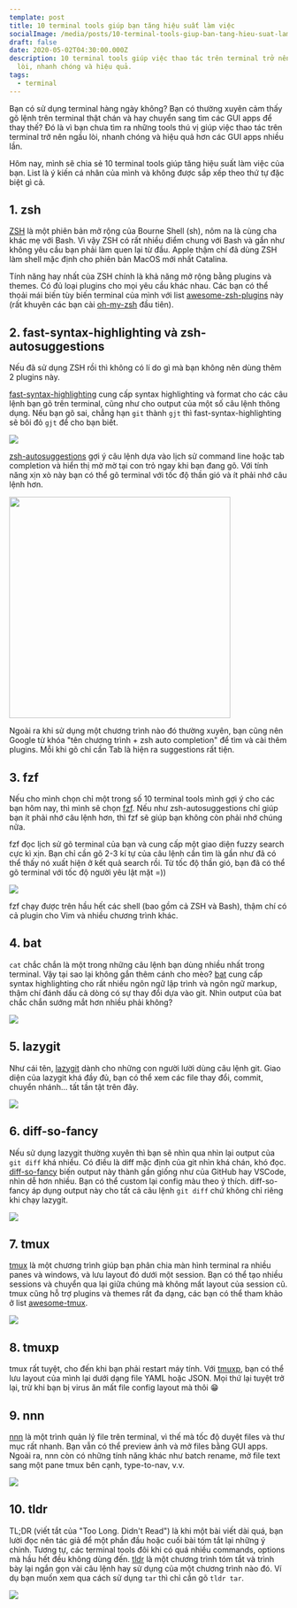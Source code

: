 ```yaml
---
template: post
title: 10 terminal tools giúp bạn tăng hiệu suất làm việc
socialImage: /media/posts/10-terminal-tools-giup-ban-tang-hieu-suat-lam-viec/thumb.png
draft: false
date: 2020-05-02T04:30:00.000Z
description: 10 terminal tools giúp việc thao tác trên terminal trở nên ngầu
  lòi, nhanh chóng và hiệu quả.
tags:
  - terminal
---
```


Bạn có sử dụng terminal hàng ngày không? Bạn có thường xuyên cảm thấy gõ lệnh trên terminal thật chán và hay chuyển sang tìm các GUI apps để thay thế? Đó là vì bạn chưa tìm ra những tools thú vị giúp việc thao tác trên terminal trở nên ngầu lòi, nhanh chóng và hiệu quả hơn các GUI apps nhiều lần.

Hôm nay, mình sẽ chia sẻ 10 terminal tools giúp tăng hiệu suất làm việc của bạn. List là ý kiến cá nhân của mình và không được sắp xếp theo thứ tự đặc biệt gì cả.

## 1. zsh

[ZSH](https://en.wikipedia.org/wiki/Z_shell) là một phiên bản mở rộng của Bourne Shell (sh), nôm na là cùng cha khác mẹ với Bash. Vì vậy ZSH có rất nhiều điểm chung với Bash và gần như không yêu cầu bạn phải làm quen lại từ đầu. Apple thậm chí đã dùng ZSH làm shell mặc định cho phiên bản MacOS mới nhất Catalina.

Tính năng hay nhất của ZSH chính là khả năng mở rộng bằng plugins và themes. Có đủ loại plugins cho mọi yêu cầu khác nhau. Các bạn có thể thoải mái biến tùy biến terminal của mình với list [awesome-zsh-plugins](https://github.com/unixorn/awesome-zsh-plugins) này (rất khuyên các bạn cài [oh-my-zsh](https://github.com/ohmyzsh/ohmyzsh) đầu tiên).

## 2. fast-syntax-highlighting và zsh-autosuggestions

Nếu đã sử dụng ZSH rồi thì không có lí do gì mà bạn không nên dùng thêm 2 plugins này.

[fast-syntax-highlighting](https://github.com/zdharma/fast-syntax-highlighting) cung cấp syntax highlighting và format cho các câu lệnh bạn gõ trên terminal, cũng như cho output của một số câu lệnh thông dụng. Nếu bạn gõ sai, chẳng hạn `git` thành `gjt` thì fast-syntax-highlighting sẽ bôi đỏ `gjt` để cho bạn biết.

![](https://raw.githubusercontent.com/zdharma/fast-syntax-highlighting/master/images/highlight-much.png)

[zsh-autosuggestions](https://github.com/zsh-users/zsh-autosuggestions) gợi ý câu lệnh dựa vào lịch sử command line hoặc tab completion và hiển thị mờ mờ tại con trỏ ngay khi bạn đang gõ. Với tính năng xịn xò này bạn có thể gõ terminal với tốc độ thần gió và ít phải nhớ câu lệnh hơn.

<a href="https://asciinema.org/a/37390" target="_blank"><img src="https://asciinema.org/a/37390.png" width="400" /></a>

Ngoài ra khi sử dụng một chương trình nào đó thường xuyên, bạn cũng nên Google từ khóa "tên chương trình + zsh auto completion" để tìm và cài thêm plugins. Mỗi khi gõ chỉ cần Tab là hiện ra suggestions rất tiện.

## 3. fzf

Nếu cho mình chọn chỉ một trong số 10 terminal tools mình gợi ý cho các bạn hôm nay, thì mình sẽ chọn [fzf](https://github.com/junegunn/fzf). Nếu như zsh-autosuggestions chỉ giúp bạn ít phải nhớ câu lệnh hơn, thì fzf sẽ giúp bạn không còn phải nhớ chúng nữa.

fzf đọc lịch sử gõ terminal của bạn và cung cấp một giao diện fuzzy search cực kì xịn. Bạn chỉ cần gõ 2-3 kí tự của câu lệnh cần tìm là gần như đã có thể thấy nó xuất hiện ở kết quả search rồi. Từ tốc độ thần gió, bạn đã có thể gõ terminal với tốc độ người yêu lật mặt =))

![](https://miro.medium.com/max/3284/0*w9bAo-aW3ruV15oz.png)

fzf chạy được trên hầu hết các shell (bao gồm cả ZSH và Bash), thậm chí có cả plugin cho Vim và nhiều chương trình khác.

## 4. bat

`cat` chắc chắn là một trong những câu lệnh bạn dùng nhiều nhất trong terminal. Vậy tại sao lại không gắn thêm cánh cho mèo? [bat](https://github.com/sharkdp/bat) cung cấp syntax highlighting cho rất nhiều ngôn ngữ lập trình và ngôn ngữ markup, thậm chí đánh dấu cả dòng có sự thay đổi dựa vào git. Nhìn output của bat chắc chắn sướng mắt hơn nhiều phải không?

![](https://camo.githubusercontent.com/67e44f4a68150325f74b3a46820b7473ff7b91a6/68747470733a2f2f692e696d6775722e636f6d2f326c53573452452e706e67)

## 5. lazygit

Như cái tên, [lazygit](https://github.com/jesseduffield/lazygit) dành cho những con người lười dùng câu lệnh git. Giao diện của lazygit khá đầy đủ, bạn có thể xem các file thay đổi, commit, chuyển nhánh... tất tần tật trên đây.

![](https://opensource.com/sites/default/files/uploads/lazygit_1.png)

## 6. diff-so-fancy

Nếu sử dụng lazygit thường xuyên thì bạn sẽ nhìn qua nhìn lại output của `git diff` khá nhiều. Có điều là diff mặc định của git nhìn khá chán, khó đọc. [diff-so-fancy](https://github.com/so-fancy/diff-so-fancy) biến output này thành gần giống như của GitHub hay VSCode, nhìn dễ hơn nhiều. Bạn có thể custom lại config màu theo ý thích. diff-so-fancy áp dụng output này cho tất cả câu lệnh `git diff` chứ không chỉ riêng khi chạy lazygit.

![](https://user-images.githubusercontent.com/3429760/32387617-44c873da-c082-11e7-829c-6160b853adcb.png)

## 7. tmux

[tmux](https://github.com/tmux/tmux) là một chương trình giúp bạn phân chia màn hình terminal ra nhiều panes và windows, và lưu layout đó dưới một session. Bạn có thể tạo nhiều sessions và chuyển qua lại giữa chúng mà không mất layout của session cũ. tmux cũng hỗ trợ plugins và themes rất đa dạng, các bạn có thể tham khảo ở list [awesome-tmux](https://github.com/rothgar/awesome-tmux).

![](https://www.hamvocke.com/assets/img/uploads/tmux.png)

## 8. tmuxp

tmux rất tuyệt, cho đến khi bạn phải restart máy tính. Với [tmuxp](https://github.com/tmux-python/tmuxp), bạn có thể lưu layout của mình lại dưới dạng file YAML hoặc JSON. Mọi thứ lại tuyệt trở lại, trừ khi bạn bị virus ăn mất file config layout mà thôi 😁

## 9. nnn

[nnn](https://github.com/jarun/nnn) là một trình quản lý file trên terminal, vì thế mà tốc độ duyệt files và thư mục rất nhanh. Bạn vẫn có thể preview ảnh và mở files bằng GUI apps. Ngoài ra, nnn còn có những tính năng khác như batch rename, mở file text sang một pane tmux bên cạnh, type-to-nav, v.v.

![](https://camo.githubusercontent.com/d7abd98b23e90b9b4c295e2b15b7150b53cdd5a0/68747470733a2f2f692e696d6775722e636f6d2f4d5057706d6f732e706e67)

## 10. tldr

TL;DR (viết tắt của "Too Long. Didn't Read") là khi một bài viết dài quá, bạn lười đọc nên tác giả để một phần đầu hoặc cuối bài tóm tắt lại những ý chính. Tương tự, các terminal tools đôi khi có quá nhiều commands, options mà hầu hết đều không dùng đến. [tldr](https://github.com/tldr-pages/tldr) là một chương trình tóm tắt và trình bày lại ngắn gọn vài câu lệnh hay sử dụng của một chương trình nào đó. Ví dụ bạn muốn xem qua cách sử dụng `tar` thì chỉ cần gõ `tldr tar`.

![](https://tldr.sh/assets/img/screenshot.png)

